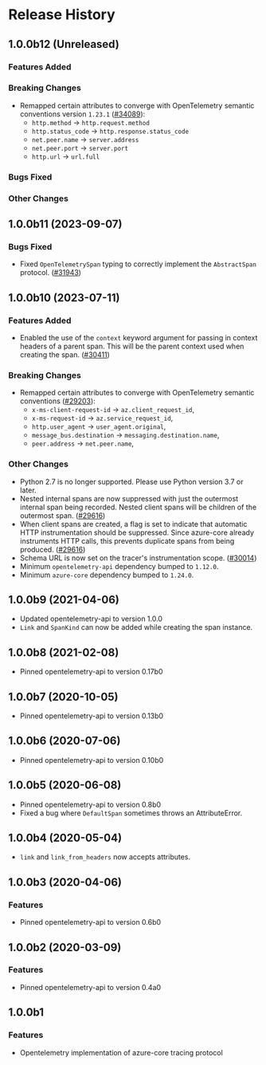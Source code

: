 # Release History

## 1.0.0b12 (Unreleased)

### Features Added

### Breaking Changes

- Remapped certain attributes to converge with OpenTelemetry semantic conventions version `1.23.1` ([#34089](https://github.com/Azure/azure-sdk-for-python/pull/34089)):
    - `http.method` -> `http.request.method`
    - `http.status_code` -> `http.response.status_code`
    - `net.peer.name` -> `server.address`
    - `net.peer.port` -> `server.port`
    - `http.url` -> `url.full`

### Bugs Fixed

### Other Changes

## 1.0.0b11 (2023-09-07)

### Bugs Fixed

- Fixed `OpenTelemetrySpan` typing to correctly implement the `AbstractSpan` protocol. ([#31943](https://github.com/Azure/azure-sdk-for-python/pull/31943))

## 1.0.0b10 (2023-07-11)

### Features Added

- Enabled the use of the `context` keyword argument for passing in context headers of a parent span. This will be the parent context used when creating the span. ([#30411](https://github.com/Azure/azure-sdk-for-python/pull/30411))

### Breaking Changes

- Remapped certain attributes to converge with OpenTelemetry semantic conventions ([#29203](https://github.com/Azure/azure-sdk-for-python/pull/29203)):
    - `x-ms-client-request-id` -> `az.client_request_id`,
    - `x-ms-request-id` -> `az.service_request_id`,
    - `http.user_agent` -> `user_agent.original`,
    - `message_bus.destination` -> `messaging.destination.name`,
    - `peer.address` -> `net.peer.name`,

### Other Changes

- Python 2.7 is no longer supported. Please use Python version 3.7 or later.
- Nested internal spans are now suppressed with just the outermost internal span being recorded. Nested client spans will be children of the outermost span. ([#29616](https://github.com/Azure/azure-sdk-for-python/pull/29616))
- When client spans are created, a flag is set to indicate that automatic HTTP instrumentation should be suppressed. Since azure-core already instruments HTTP calls, this prevents duplicate spans from being produced. ([#29616](https://github.com/Azure/azure-sdk-for-python/pull/29616))
- Schema URL is now set on the tracer's instrumentation scope. ([#30014](https://github.com/Azure/azure-sdk-for-python/pull/30014))
- Minimum `opentelemetry-api` dependency bumped to `1.12.0`.
- Minimum `azure-core` dependency bumped to `1.24.0`.

## 1.0.0b9 (2021-04-06)

- Updated opentelemetry-api to version 1.0.0
- `Link` and `SpanKind` can now be added while creating the span instance.

## 1.0.0b8 (2021-02-08)

- Pinned opentelemetry-api to version 0.17b0

## 1.0.0b7 (2020-10-05)

- Pinned opentelemetry-api to version 0.13b0

## 1.0.0b6 (2020-07-06)

- Pinned opentelemetry-api to version 0.10b0

## 1.0.0b5 (2020-06-08)

- Pinned opentelemetry-api to version 0.8b0
- Fixed a bug where `DefaultSpan` sometimes throws an AttributeError.

## 1.0.0b4 (2020-05-04)

- `link` and `link_from_headers` now accepts attributes.

## 1.0.0b3 (2020-04-06)

### Features

- Pinned opentelemetry-api to version 0.6b0

## 1.0.0b2 (2020-03-09)

### Features

- Pinned opentelemetry-api to version 0.4a0

## 1.0.0b1

### Features

- Opentelemetry implementation of azure-core tracing protocol
